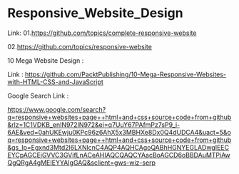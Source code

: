 # Responsive_Website_Design
Link: 
01.https://github.com/topics/complete-responsive-website

02.https://github.com/topics/responsive-website

10 Mega Website Design : 

Link : https://github.com/PacktPublishing/10-Mega-Responsive-Websites-with-HTML-CSS-and-JavaScript

Google Search Link :

https://www.google.com/search?q=responsive+websites+page++html+and+css+source+code+from+github&rlz=1C1VDKB_enIN972IN972&ei=q7UuY67PAfmPz7sP9_i-6AE&ved=0ahUKEwju0KPc96z6AhX5x3MBHXe8Dx0Q4dUDCA4&uact=5&oq=responsive+websites+page++html+and+css+source+code+from+github&gs_lp=Egxnd3Mtd2l6LXNlcnC4AQP4AQHCAgoQABhHGNYEGLADwgIEECEYCpAGCEjGVVC3GVifLnACeAHIAQCQAQCYAacBoAGCD6oBBDAuMTPiAwQgQRgA4gMEIEYYAIgGAQ&sclient=gws-wiz-serp
